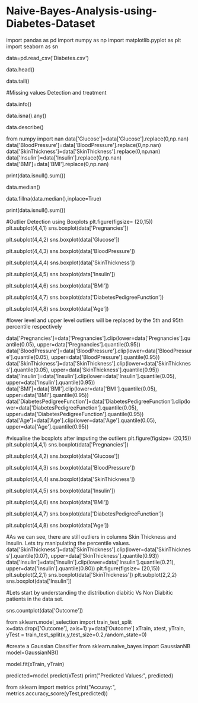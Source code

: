 # Naive-Bayes-Analysis-using-Diabetes-Dataset

import pandas as pd
import numpy as np
import matplotlib.pyplot as plt
import seaborn as sn


data=pd.read_csv('Diabetes.csv')

data.head()

data.tail()


#Missing values Detection and treatment

data.info()

data.isna().any()

data.describe()


from numpy import nan
data['Glucose']=data['Glucose'].replace(0,np.nan)
data['BloodPressure']=data['BloodPressure'].replace(0,np.nan)
data['SkinThickness']=data['SkinThickness'].replace(0,np.nan)
data['Insulin']=data['Insulin'].replace(0,np.nan)
data['BMI']=data['BMI'].replace(0,np.nan)


print(data.isnull().sum())



data.median()


data.fillna(data.median(),inplace=True)


print(data.isnull().sum())



#Outlier Detection using Boxplots
plt.figure(figsize= (20,15))
plt.subplot(4,4,1)
sns.boxplot(data['Pregnancies'])

plt.subplot(4,4,2)
sns.boxplot(data['Glucose'])

plt.subplot(4,4,3)
sns.boxplot(data['BloodPressure'])

plt.subplot(4,4,4)
sns.boxplot(data['SkinThickness'])

plt.subplot(4,4,5)
sns.boxplot(data['Insulin'])

plt.subplot(4,4,6)
sns.boxplot(data['BMI'])

plt.subplot(4,4,7)
sns.boxplot(data['DiabetesPedigreeFunction'])

plt.subplot(4,4,8)
sns.boxplot(data['Age'])



#lower level and upper level outliers will be replaced by the 5th and 95th percentile respectively

data['Pregnancies']=data['Pregnancies'].clip(lower=data['Pregnancies'].quantile(0.05), upper=data['Pregnancies'].quantile(0.95))
data['BloodPressure']=data['BloodPressure'].clip(lower=data['BloodPressure'].quantile(0.05), upper=data['BloodPressure'].quantile(0.95))
data['SkinThickness']=data['SkinThickness'].clip(lower=data['SkinThickness'].quantile(0.05), upper=data['SkinThickness'].quantile(0.95))
data['Insulin']=data['Insulin'].clip(lower=data['Insulin'].quantile(0.05), upper=data['Insulin'].quantile(0.95))
data['BMI']=data['BMI'].clip(lower=data['BMI'].quantile(0.05), upper=data['BMI'].quantile(0.95))
data['DiabetesPedigreeFunction']=data['DiabetesPedigreeFunction'].clip(lower=data['DiabetesPedigreeFunction'].quantile(0.05), upper=data['DiabetesPedigreeFunction'].quantile(0.95))
data['Age']=data['Age'].clip(lower=data['Age'].quantile(0.05), upper=data['Age'].quantile(0.95))



#visualise the boxplots after imputing the outliers 
plt.figure(figsize= (20,15))
plt.subplot(4,4,1)
sns.boxplot(data['Pregnancies'])

plt.subplot(4,4,2)
sns.boxplot(data['Glucose'])

plt.subplot(4,4,3)
sns.boxplot(data['BloodPressure'])

plt.subplot(4,4,4)
sns.boxplot(data['SkinThickness'])

plt.subplot(4,4,5)
sns.boxplot(data['Insulin'])

plt.subplot(4,4,6)
sns.boxplot(data['BMI'])

plt.subplot(4,4,7)
sns.boxplot(data['DiabetesPedigreeFunction'])

plt.subplot(4,4,8)
sns.boxplot(data['Age'])




#As we can see, there are still outliers in columns Skin Thickness and Insulin. Lets try manipulating the percentile values.
data['SkinThickness']=data['SkinThickness'].clip(lower=data['SkinThickness'].quantile(0.07), upper=data['SkinThickness'].quantile(0.93))
data['Insulin']=data['Insulin'].clip(lower=data['Insulin'].quantile(0.21), upper=data['Insulin'].quantile(0.80))
plt.figure(figsize= (20,15))
plt.subplot(2,2,1)
sns.boxplot(data['SkinThickness'])
plt.subplot(2,2,2)
sns.boxplot(data['Insulin'])




#Lets start by understanding the distribution diabitic Vs Non Diabitic patients in the data set.

sns.countplot(data['Outcome'])


from sklearn.model_selection import train_test_split
x=data.drop(['Outcome'], axis=1)
y=data['Outcome']
xTrain, xtest, yTrain, yTest = train_test_split(x,y,test_size=0.2,random_state=0)


#create a Gaussian Classifier
from sklearn.naive_bayes import GaussianNB
model=GaussianNB()



model.fit(xTrain, yTrain)



predicted=model.predict(xTest)
print("Predicted Values:", predicted)



from sklearn import metrics
print("Accuray:", metrics.accuracy_score(yTest,predicted))



